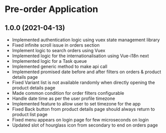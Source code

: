 # Pre-order Application

## 1.0.0 (2021-04-13)
- Implemented authentication logic using vuex state management library
- Fixed infinite scroll issue in orders section
- Implement logic to search orders using Vuex
- Implemented logic for the internationalisation using Vue-i18n next
- Implemented logic for a Task queue
- Implemented generic method to make api call
- Implemented promised date before and after filters on orders & product details page
- Fixed Variant list is not available randomly when directly opening the product details page
- Made common condition for order filters configurable
- Handle date time as per the user profile timezone
- Implemented feature to allow user to set timezone for the app
- Fixed Back button from product details page should always return to product list page
- Fixed menu appears on login page for few microseconds on login
- Updated slot of hourglass icon from secondary to end on orders page